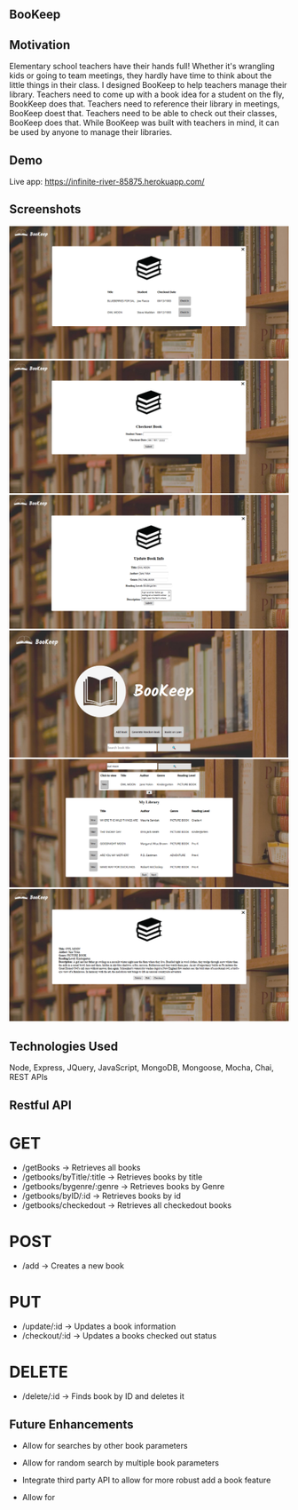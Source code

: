 ## BooKeep


## Motivation
Elementary school teachers have their hands full! Whether it's wrangling kids or going to team meetings, they hardly have time to think about the little things in their class. I designed BooKeep to help teachers manage their library. Teachers need to come up with a book idea for a student on the fly, BookKeep does that. Teachers need to reference their library in meetings, BooKeep doest that. Teachers need to be able to check out their classes, BooKeep does that. While BooKeep was built with teachers in mind, it can be used by anyone to manage their libraries.


## Demo
Live app: https://infinite-river-85875.herokuapp.com/


## Screenshots
![](screencaps/book-checked-page.PNG)
![](screencaps/book-checkout-form-page.PNG)
![](screencaps/bookeep-edit-book-page.PNG)
![](screencaps/bookeep-landing-page.PNG)
![](screencaps/bookeep-search-and-render-library.PNG)
![](screencaps/bookeep-view-book-page.PNG)


## Technologies Used
Node, Express, JQuery, JavaScript, MongoDB, Mongoose, Mocha, Chai, REST APIs


## Restful API

# GET
- /getBooks -> Retrieves all books
- /getbooks/byTitle/:title -> Retrieves books by title
- /getbooks/bygenre/:genre -> Retrieves books by Genre
- /getbooks/byID/:id -> Retrieves books by id
- /getbooks/checkedout -> Retrieves all checkedout books

# POST
 - /add -> Creates a new book

# PUT
- /update/:id -> Updates a book information
- /checkout/:id -> Updates a books checked out status

# DELETE
- /delete/:id -> Finds book by ID and deletes it


## Future Enhancements
- Allow for searches by other book parameters
- Allow for random search by multiple book parameters
- Integrate third party API to allow for more robust add a book feature

- Allow for 
